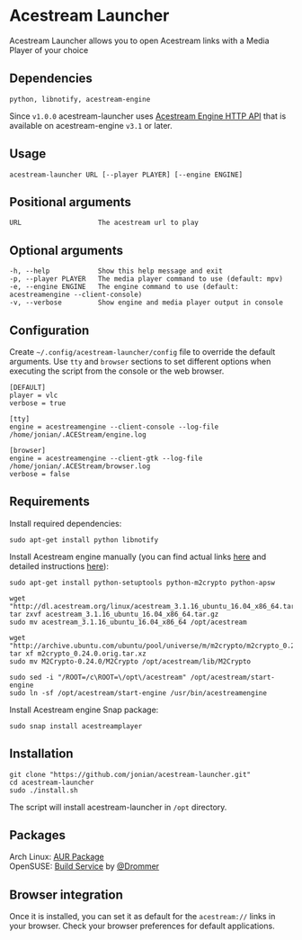 # Acestream Launcher
Acestream Launcher allows you to open Acestream links with a Media Player of your choice

## Dependencies
```text
python, libnotify, acestream-engine
```

Since `v1.0.0` acestream-launcher uses [Acestream Engine HTTP API](http://wiki.acestream.org/wiki/index.php/Engine_HTTP_API) that is available on acestream-engine `v3.1` or later.

## Usage
```shell
acestream-launcher URL [--player PLAYER] [--engine ENGINE]
```

## Positional arguments
```text
URL                   The acestream url to play
```

## Optional arguments
```text
-h, --help            Show this help message and exit
-p, --player PLAYER   The media player command to use (default: mpv)
-e, --engine ENGINE   The engine command to use (default: acestreamengine --client-console)
-v, --verbose         Show engine and media player output in console
```

## Configuration
Create `~/.config/acestream-launcher/config` file to override the default arguments. Use `tty` and `browser` sections to set different options when executing the script from the console or the web browser.

```text
[DEFAULT]
player = vlc
verbose = true

[tty]
engine = acestreamengine --client-console --log-file /home/jonian/.ACEStream/engine.log

[browser]
engine = acestreamengine --client-gtk --log-file /home/jonian/.ACEStream/browser.log
verbose = false
```

## Requirements
Install required dependencies:

```shell
sudo apt-get install python libnotify
```

Install Acestream engine manually (you can find actual links [here](http://wiki.acestream.org/wiki/index.php/Download#Linux) and detailed instructions [here](http://wiki.acestream.org/wiki/index.php/Install_Ubuntu)):

```shell
sudo apt-get install python-setuptools python-m2crypto python-apsw

wget "http://dl.acestream.org/linux/acestream_3.1.16_ubuntu_16.04_x86_64.tar.gz"
tar zxvf acestream_3.1.16_ubuntu_16.04_x86_64.tar.gz
sudo mv acestream_3.1.16_ubuntu_16.04_x86_64 /opt/acestream

wget "http://archive.ubuntu.com/ubuntu/pool/universe/m/m2crypto/m2crypto_0.24.0.orig.tar.xz"
tar xf m2crypto_0.24.0.orig.tar.xz
sudo mv M2Crypto-0.24.0/M2Crypto /opt/acestream/lib/M2Crypto

sudo sed -i "/ROOT=/c\ROOT=\/opt\/acestream" /opt/acestream/start-engine
sudo ln -sf /opt/acestream/start-engine /usr/bin/acestreamengine
```

Install Acestream engine Snap package:

```shell
sudo snap install acestreamplayer
```

## Installation

```shell
git clone "https://github.com/jonian/acestream-launcher.git"
cd acestream-launcher
sudo ./install.sh
```

The script will install acestream-launcher in `/opt` directory.

## Packages
Arch Linux: [AUR Package](https://aur.archlinux.org/packages/acestream-launcher)  
OpenSUSE: [Build Service](https://build.opensuse.org/package/show/home:drommer/acestream-launcher) by [@Drommer](https://github.com/Drommer)

## Browser integration  
Once it is installed, you can set it as default for the `acestream://` links in your browser. Check your browser preferences for default applications.
